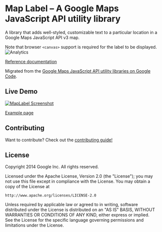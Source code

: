 Map Label – A Google Maps JavaScript API utility library
==============

A library that adds well-styled, customizable text to a particular location in a Google Maps JavaScript API v3 map.

Note that browser `<canvas>` support is required for the label to be displayed.
![Analytics](https://ga-beacon.appspot.com/UA-12846745-20/js-map-label/readme?pixel)

[Reference documentation](https://googlemaps.github.io/js-map-label/docs/reference.html)

Migrated from the [Google Maps JavaScript API utility libraries on Google Code](https://code.google.com/p/google-maps-utility-library-v3/).

## Live Demo

[![MapLabel Screenshot](https://googlemaps.github.io/js-map-label/screenshot.png)](https://googlemaps.github.io/js-map-label/examples/maplabel.html)

[Example page](https://googlemaps.github.io/js-map-label/examples/maplabel.html)

## Contributing

Want to contribute? Check out the [contributing guide!](CONTRIBUTING.md)

## License

Copyright 2014 Google Inc. All rights reserved.

Licensed under the Apache License, Version 2.0 (the "License");
you may not use this file except in compliance with the License.
You may obtain a copy of the License at

    http://www.apache.org/licenses/LICENSE-2.0

Unless required by applicable law or agreed to in writing, software
distributed under the License is distributed on an "AS IS" BASIS,
WITHOUT WARRANTIES OR CONDITIONS OF ANY KIND, either express or implied.
See the License for the specific language governing permissions and
limitations under the License.
